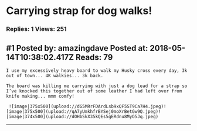 # Carrying strap for dog walks!

### Replies: 1 Views: 251

## \#1 Posted by: amazingdave Posted at: 2018-05-14T10:38:02.417Z Reads: 79

```
I use my excessively heavy board to walk my Husky cross every day, 3k out of town... 4K walkies... 3k back.

The board was killing me carrying with just a dog lead for a strap so I’ve knocked this together out of some leather I had left over from knife making... mmm comfy!

 ![image|375x500](upload://dG5MRrFDArdLsb9xQF5ST9Ca7H4.jpeg)![image|375x500](upload://qA7yUmkhfrBYSej0moXrBetGw9Q.jpeg)![image|374x500](upload://dOHbSkX35kQEs5gERdnu8MyO5Jq.jpeg)
```

---
